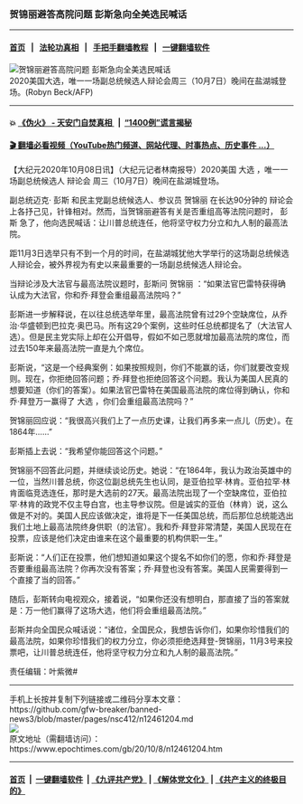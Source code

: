 ### 贺锦丽避答高院问题 彭斯急向全美选民喊话
------------------------

#### [首页](https://github.com/gfw-breaker/banned-news3/blob/master/README.md) &nbsp;&nbsp;|&nbsp;&nbsp; [法轮功真相](https://github.com/begood0513/basic/blob/master/README.md)  &nbsp;&nbsp;|&nbsp;&nbsp; [手把手翻墙教程](https://github.com/gfw-breaker/guides/wiki)  &nbsp;&nbsp;|&nbsp;&nbsp; [一键翻墙软件](https://github.com/gfw-breaker/nogfw/blob/master/README.md)  



<div><img alt="贺锦丽避答高院问题 彭斯急向全美选民喊话" class="attachment-djy_600_400 size-djy_600_400 wp-post-image" src="https://i.epochtimes.com/assets/uploads/2020/10/000_8RN28L-600x400.jpg"/>
<div class="caption">
 2020美国大选，唯一一场副总统候选人辩论会周三（10月7日）晚间在盐湖城登场。(Robyn Beck/AFP)
</div></div><hr/>

#### 💥 [《伪火》 - 天安门自焚真相 ](http://158.247.195.190:10000/videos/blog/weihuo.html)&nbsp; |&nbsp; [“1400例”谎言揭秘  ](http://158.247.195.190:10000/videos/blog/jiexi1400.html)

#### [ 🎬  翻墙必看视频（YouTube热门频道、网站代理、时事热点、历史事件 ...）](https://github.com/gfw-breaker/links/blob/master/banned.md)

<div><p>
 【大纪元2020年10月08日讯】（大纪元记者林南报导）2020美国
 <ok href="https://www.epochtimes.com/gb/tag/%E5%A4%A7%E9%80%89.html">
  大选
 </ok>
 ，唯一一场副总统候选人
 <ok href="https://www.epochtimes.com/gb/tag/%E8%BE%A9%E8%AE%BA%E4%BC%9A.html">
  辩论会
 </ok>
 周三（10月7日）晚间在盐湖城登场。
</p>
<p>
 副总统迈克·
 <ok href="https://www.epochtimes.com/gb/tag/%E5%BD%AD%E6%96%AF.html">
  彭斯
 </ok>
 和民主党副总统候选人、参议员
 <ok href="https://www.epochtimes.com/gb/tag/%E8%B4%BA%E9%94%A6%E4%B8%BD.html">
  贺锦丽
 </ok>
 在长达90分钟的
 <ok href="https://www.epochtimes.com/gb/tag/%E8%BE%A9%E8%AE%BA%E4%BC%9A.html">
  辩论会
 </ok>
 上各抒己见，针锋相对。然而，当贺锦丽避答有关是否重组高等法院问题时，
 <ok href="https://www.epochtimes.com/gb/tag/%E5%BD%AD%E6%96%AF.html">
  彭斯
 </ok>
 急了，他向选民喊话：让川普总统连任，他将坚守权力分立和九人制的最高法院。
</p>
<p style="text-align: center;">
</p>
<p>
 距11月3日选举只有不到一个月的时间，在盐湖城犹他大学举行的这场副总统候选人辩论会，被外界视为有史以来最重要的一场副总统候选人辩论会。
</p>
<p>
 当辩论涉及大法官与最高法院议题时，彭斯问
 <ok href="https://www.epochtimes.com/gb/tag/%E8%B4%BA%E9%94%A6%E4%B8%BD.html">
  贺锦丽
 </ok>
 ：“如果法官巴雷特获得确认成为大法官，你和乔·拜登会重组最高法院吗？”
</p>
<p>
 彭斯进一步解释说，在以往总统选举年里，最高法院曾有过29个空缺席位，从乔治·华盛顿到巴拉克·奥巴马。所有这29个案例，这些时任总统都提名了（大法官人选）。但是民主党实际上却在公开倡导，假如不如己愿就增加最高法院的席位，而过去150年来最高法院一直是九个席位。
</p>
<p>
 彭斯说，“这是一个经典案例：如果按照规则，你们不能赢的话，你们就要改变规则。现在，你拒绝回答问题；乔·拜登也拒绝回答这个问题。我认为美国人民真的想要知道（你们的答案）。如果法官巴雷特在美国最高法院的席位得到确认，你和乔·拜登万一赢得了
 <ok href="https://www.epochtimes.com/gb/tag/%E5%A4%A7%E9%80%89.html">
  大选
 </ok>
 ，你们会重组最高法院吗？”
</p>
<p>
 贺锦丽回应说：“我很高兴我们上了一点历史课，让我们再多来一点儿（历史）。在1864年……”
</p>
<p>
 彭斯插上去说：“我希望你能回答这个问题。”
</p>
<p>
 贺锦丽不回答此问题，并继续谈论历史。她说：“在1864年，我认为政治英雄中的一位，当然川普总统，你这位副总统先生也认同，是亚伯拉罕·林肯。亚伯拉罕·林肯面临竞选连任，那时是大选前的27天。最高法院出现了一个空缺席位，亚伯拉罕·林肯的政党不仅主导白宫，也主导参议院。但是诚实的亚伯（林肯）说，这么做是不对的。美国人民应该做决定，谁将是下一任美国总统，而后那位总统能选出我们土地上最高法院终身供职（的法官）。我和乔·拜登非常清楚，美国人民现在在投票，应该是他们决定由谁来在这个最重要的机构供职一生。”
</p>
<p>
 彭斯说：“人们正在投票，他们想知道如果这个提名不如你们的愿，你和乔·拜登是否要重组最高法院？你再次没有答案；乔·拜登也没有答案。美国人民需要得到一个直接了当的回答。”
</p>
<p>
 随后，彭斯转向电视观众，接着说，“如果你还没有想明白，那直接了当的答案就是：万一他们赢得了这场大选，他们将会重组最高法院。”
</p>
<p>
 彭斯并向全国民众喊话说：“诸位，全国民众，我想告诉你们，如果你珍惜我们的最高法院，如果你珍惜我们的权力分立，你必须拒绝选拜登-贺锦丽，11月3号来投票吧，让川普总统连任，他将坚守权力分立和九人制的最高法院。”
</p>
<p>
 责任编辑：叶紫微#
</p>
</div>
<hr/>
手机上长按并复制下列链接或二维码分享本文章：<br/>
https://github.com/gfw-breaker/banned-news3/blob/master/pages/nsc412/n12461204.md <br/>
<a href='https://github.com/gfw-breaker/banned-news3/blob/master/pages/nsc412/n12461204.md'><img src='https://github.com/gfw-breaker/banned-news3/blob/master/pages/nsc412/n12461204.md.png'/></a> <br/>
原文地址（需翻墙访问）：https://www.epochtimes.com/gb/20/10/8/n12461204.htm


------------------------
#### [首页](https://github.com/gfw-breaker/banned-news3/blob/master/README.md) &nbsp;|&nbsp; [一键翻墙软件](https://github.com/gfw-breaker/nogfw/blob/master/README.md) &nbsp;| [《九评共产党》](https://github.com/gfw-breaker/9ping.md/blob/master/README.md#九评之一评共产党是什么) | [《解体党文化》](https://github.com/gfw-breaker/jtdwh.md/blob/master/README.md) | [《共产主义的终极目的》](https://github.com/gfw-breaker/gczydzjmd.md/blob/master/README.md)


<img src='http://gfw-breaker.win/banned-news3/pages/nsc412/n12461204.md' width='0px' height='0px'/>